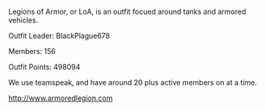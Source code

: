 Legions of Armor, or LoA, is an outfit focued around tanks and armored
vehicles.

Outfit Leader: BlackPlague678

Members: 156

Outfit Points: 498094

We use teamspeak, and have around 20 plus active members on at a time.

[<http://www.armoredlegion.com>](http://www.armoredlegion.com)
